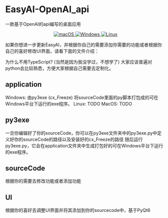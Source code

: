 # EasyAI-OpenAI_api
一款基于OpenAI的api编写的桌面应用

<p align="center">
<a href="https://github.com/EdwardLA1127/EasyAI-OpenAI_api" target="_blank">
<img alt="macOS" src="https://img.shields.io/badge/-macOS-black?style=flat-square&logo=apple&logoColor=white" />
</a>

<a href="https://github.com/EdwardLA1127/EasyAI-OpenAI_api" target="_blank">
<img alt="Windows" src="https://img.shields.io/badge/-Windows-blue?style=flat-square&logo=windows&logoColor=white" />
</a>

<a href="https://github.com/EdwardLA1127/EasyAI-OpenAI_api" target="_blank">
<img alt="Linux" src="https://img.shields.io/badge/-Linux-yellow?style=flat-square&logo=linux&logoColor=white" />
</a>
</p>


如果你想进一步更新EasyAI，并根据你自己的需要添加你需要的功能或者根据你自己的喜好修改UI界面，请看下面的文件介绍：

为什么不用TypeScript? (当然是因为我没学过，不想学了)
大家应该普遍对python会比较熟悉，方便大家根据自己需要去定制化。

## application
Windows: 由py3exe (cx_Freeze) 将sourceCode里面的py脚本打包成的可在Windows平台下运行的exe程序。
Linux: TODO
MacOS: TODO

## py3exe
一旦你编辑好了你的sourceCode，你可以在py3exe文件夹中的py3exe.py中定义好你的sourceCode的路径以及安装好的cx_Freeze的路径
随后运行py3exe.py，它会在application文件夹中生成打包好的可在Windows平台下运行的exe程序。

## sourceCode
根据你的需要去修改功能或者添加功能

## UI
根据你的喜好去调整UI界面并将其添加到你的sourcecode中，基于PyQt6
